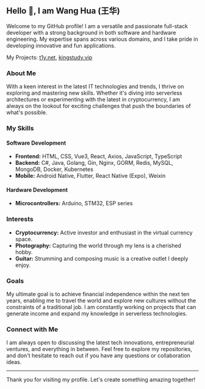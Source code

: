 ## Hello 👋, I am Wang Hua (王华)

Welcome to my GitHub profile! I am a versatile and passionate full-stack developer with a strong background in both software and hardware engineering. My expertise spans across various domains, and I take pride in developing innovative and fun applications.

My Projects: <a href="https://www.t1y.net/">t1y.net</a>, <a href="https://www.kingstudy.vip/">kingstudy.vip</a>

### About Me

With a keen interest in the latest IT technologies and trends, I thrive on exploring and mastering new skills. Whether it's diving into serverless architectures or experimenting with the latest in cryptocurrency, I am always on the lookout for exciting challenges that push the boundaries of what's possible.

### My Skills

#### Software Development
- **Frontend:** HTML, CSS, Vue3, React, Axios, JavaScript, TypeScript
- **Backend:** C#, Java, Golang, Gin, Nginx, GORM, Redis, MySQL, MongoDB, Docker, Kubernetes
- **Mobile:** Android Native, Flutter, React Native (Expo), Weixin

#### Hardware Development
- **Microcontrollers:** Arduino, STM32, ESP series

### Interests

- **Cryptocurrency:** Active investor and enthusiast in the virtual currency space.
- **Photography:** Capturing the world through my lens is a cherished hobby.
- **Guitar:** Strumming and composing music is a creative outlet I deeply enjoy.

### Goals

My ultimate goal is to achieve financial independence within the next ten years, enabling me to travel the world and explore new cultures without the constraints of a traditional job. I am constantly working on projects that can generate income and expand my knowledge in serverless technologies.

### Connect with Me

I am always open to discussing the latest tech innovations, entrepreneurial ventures, and everything in between. Feel free to explore my repositories, and don't hesitate to reach out if you have any questions or collaboration ideas.

---

Thank you for visiting my profile. Let's create something amazing together!
